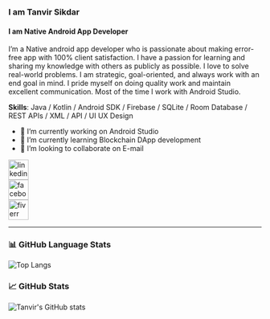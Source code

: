 ###  I am Tanvir Sikdar
#### I am Native Android App Developer

I’m a Native android app developer who is passionate about making error-free app with 100% client satisfaction. I have a passion for learning and sharing my knowledge with others as publicly as possible. I love to solve real-world problems. I am strategic, goal-oriented, and always work with an end goal in mind. I pride myself on doing quality work and maintain excellent communication. Most of the time I work with Android Studio.

**Skills**: Java / Kotlin / Android SDK / Firebase / SQLite / Room Database / REST APIs / XML / API / UI UX Design

- 🔭 I’m currently working on Android Studio 
- 🌱 I’m currently learning Blockchain DApp development 
- 👯 I’m looking to collaborate on E-mail 

[<img src='https://cdn.jsdelivr.net/npm/simple-icons@3.0.1/icons/linkedin.svg' alt='linkedin' height='40'>](https://www.linkedin.com/in/tanvirsikdar/)  
[<img src='https://cdn.jsdelivr.net/npm/simple-icons@3.0.1/icons/facebook.svg' alt='facebook' height='40'>](https://web.facebook.com/tanvirsikdarofficial)  
[<img src='https://cdn.jsdelivr.net/npm/simple-icons@3.0.1/icons/fiverr.svg' alt='fiverr' height='40'>](https://www.fiverr.com/tanvirgazi)  

---
### 📊 GitHub Language Stats

![Top Langs](https://github-readme-stats.vercel.app/api/top-langs/?username=tanvirsikdar05&layout=compact&theme=default)

### 📈 GitHub Stats

![Tanvir's GitHub stats](https://github-readme-stats.vercel.app/api?username=tanvirsikdar05&show_icons=true&theme=default)



